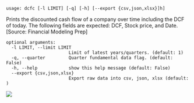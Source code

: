 ```
usage: dcfc [-l LIMIT] [-q] [-h] [--export {csv,json,xlsx}]h]
```

Prints the discounted cash flow of a company over time including the DCF of today. The following fields are expected: DCF, Stock price, and Date. [Source: Financial Modeling Prep]

```
optional arguments:
  -l LIMIT, --limit LIMIT
                        Limit of latest years/quarters. (default: 1)
  -q, --quarter         Quarter fundamental data flag. (default: False)
  -h, --help            show this help message (default: False)
  --export {csv,json,xlsx}
                        Export raw data into csv, json, xlsx (default: )
```
<img size="1400" alt-="Feature Screenshot - dcfc" src="https://user-images.githubusercontent.com/85772166/141524262-3bff332f-d11c-4cd3-9dc3-2f7a13a94a03.png">
